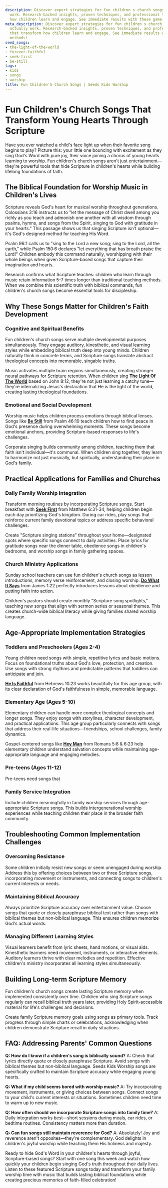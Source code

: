 ```yaml
---
description: Discover expert strategies for fun children s church songs that actually
  work. Research-backed insights, proven techniques, and professional tips that transform
  how children learn and engage. See immediate results with these game-changing methods!
meta_description: Discover expert strategies for fun children s church songs that
  actually work. Research-backed insights, proven techniques, and professional tips
  that transform how children learn and engage. See immediate results with these game-changing
  methods!
seed_songs:
- the-light-of-the-world
- forever-faithful
- seek-first
- be-still
tags:
- kids
- songs
- worship
title: Fun Children'S Church Songs | Seeds Kids Worship
---
```

# Fun Children's Church Songs That Transform Young Hearts Through Scripture

Have you ever watched a child's face light up when their favorite song begins to play? Picture this: your little one bouncing with excitement as they sing God's Word with pure joy, their voice joining a chorus of young hearts learning to worship. Fun children's church songs aren't just entertainment—they're powerful tools that hide Scripture in children's hearts while building lifelong foundations of faith.

## The Biblical Foundation for Worship Music in Children's Lives

Scripture reveals God's heart for musical worship throughout generations. Colossians 3:16 instructs us to "let the message of Christ dwell among you richly as you teach and admonish one another with all wisdom through psalms, hymns, and songs from the Spirit, singing to God with gratitude in your hearts." This passage shows us that singing Scripture isn't optional—it's God's designed method for teaching His Word.

Psalm 96:1 calls us to "sing to the Lord a new song; sing to the Lord, all the earth," while Psalm 150:6 declares "let everything that has breath praise the Lord!" Children embody this command naturally, worshipping with their whole beings when given Scripture-based songs that capture their imagination and hearts.

Research confirms what Scripture teaches: children who learn through music retain information 5-7 times longer than traditional teaching methods. When we combine this scientific truth with biblical commands, fun children's church songs become essential tools for discipleship.

## Why These Songs Matter for Children's Faith Development

### Cognitive and Spiritual Benefits

Fun children's church songs serve multiple developmental purposes simultaneously. They engage auditory, kinesthetic, and visual learning styles while embedding biblical truth deep into young minds. Children naturally think in concrete terms, and Scripture songs translate abstract theological concepts into memorable, singable truths.

Music activates multiple brain regions simultaneously, creating stronger neural pathways for Scripture retention. When children sing [**The Light Of The World**](https://seedskidsworship.com/product/the-light-of-the-world-john-812-2/) based on John 8:12, they're not just learning a catchy tune—they're internalizing Jesus's declaration that He is the light of the world, creating lasting theological foundations.

### Emotional and Social Development

Worship music helps children process emotions through biblical lenses. Songs like [**Be Still**](https://seedskidsworship.com/product/seeds-of-praise-vol-3/) from Psalm 46:10 teach children how to find peace in God's presence during overwhelming moments. These songs become emotional anchors, providing Scripture-based responses to life's challenges.

Corporate singing builds community among children, teaching them that faith isn't individual—it's communal. When children sing together, they learn to harmonize not just musically, but spiritually, understanding their place in God's family.

## Practical Applications for Families and Churches

### Daily Family Worship Integration

Transform morning routines by incorporating Scripture songs. Start breakfast with [**Seek First**](https://seedskidsworship.com/product/seek-first-matthew-631-34-2/) from Matthew 6:31-34, helping children begin each day prioritizing God's kingdom. During car rides, play songs that reinforce current family devotional topics or address specific behavioral challenges.

Create "Scripture singing stations" throughout your home—designated spots where specific songs connect to daily activities. Place lyrics for gratitude songs near the dinner table, obedience songs in children's bedrooms, and worship songs in family gathering spaces.

### Church Ministry Applications

Sunday school teachers can use fun children's church songs as lesson introductions, memory verse reinforcement, and closing worship. [**Do What It Says**](https://seedskidsworship.com/product/do-what-it-says-james-122-2/) from James 1:22 perfectly introduces lessons about obedience and putting faith into action.

Children's pastors should create monthly "Scripture song spotlights," teaching new songs that align with sermon series or seasonal themes. This creates church-wide biblical literacy while giving families shared worship language.

## Age-Appropriate Implementation Strategies

### Toddlers and Preschoolers (Ages 2-4)

Young children need songs with simple, repetitive lyrics and basic motions. Focus on foundational truths about God's love, protection, and creation. Use songs with strong rhythms and predictable patterns that toddlers can anticipate and join.

[**He Is Faithful**](https://seedskidsworship.com/product/he-is-faithful-hebrews-1023/) from Hebrews 10:23 works beautifully for this age group, with its clear declaration of God's faithfulness in simple, memorable language.

### Elementary Age (Ages 5-10)

Elementary children can handle more complex theological concepts and longer songs. They enjoy songs with storylines, character development, and practical applications. This age group particularly connects with songs that address their real-life situations—friendships, school challenges, family dynamics.

Gospel-centered songs like [**Hey Man**](https://seedskidsworship.com/product/hey-man-romans-58-623/) from Romans 5:8 & 6:23 help elementary children understand salvation concepts while maintaining age-appropriate language and engaging melodies.

### Pre-teens (Ages 11-12)

Pre-teens need songs that

### Family Service Integration

Include children meaningfully in family worship services through age-appropriate Scripture songs. This builds intergenerational worship experiences while teaching children their place in the broader faith community.

## Troubleshooting Common Implementation Challenges

### Overcoming Resistance

Some children initially resist new songs or seem unengaged during worship. Address this by offering choices between two or three Scripture songs, incorporating movement or instruments, and connecting songs to children's current interests or needs.

### Maintaining Biblical Accuracy

Always prioritize Scripture accuracy over entertainment value. Choose songs that quote or closely paraphrase biblical text rather than songs with biblical themes but non-biblical language. This ensures children memorize God's actual words.

### Managing Different Learning Styles

Visual learners benefit from lyric sheets, hand motions, or visual aids. Kinesthetic learners need movement, instruments, or interactive elements. Auditory learners thrive with clear melodies and repetition. Effective children's ministry incorporates all learning styles simultaneously.

## Building Long-term Scripture Memory

Fun children's church songs create lasting Scripture memory when implemented consistently over time. Children who sing Scripture songs regularly can recall biblical truth years later, providing Holy Spirit-accessible material for life's challenges and decisions.

Create family Scripture memory goals using songs as primary tools. Track progress through simple charts or celebrations, acknowledging when children demonstrate Scripture recall in daily situations.

## FAQ: Addressing Parents' Common Questions

**Q: How do I know if a children's song is biblically sound?**
A: Check that lyrics directly quote or closely paraphrase Scripture. Avoid songs with biblical themes but non-biblical language. Seeds Kids Worship songs are specifically crafted to maintain Scripture accuracy while engaging young hearts.

**Q: What if my child seems bored with worship music?**
A: Try incorporating movement, instruments, or giving choices between songs. Connect songs to your child's current interests or situations. Sometimes children need time to warm up to new music.

**Q: How often should we incorporate Scripture songs into family time?**
A: Daily integration works best—short sessions during meals, car rides, or bedtime routines. Consistency matters more than duration.

**Q: Can fun songs still maintain reverence for God?**
A: Absolutely! Joy and reverence aren't opposites—they're complementary. God delights in children's joyful worship while teaching them His holiness and majesty.

Ready to hide God's Word in your children's hearts through joyful, Scripture-based songs? Start with one song this week and watch how quickly your children begin singing God's truth throughout their daily lives. Listen to these featured Scripture songs today and transform your family worship time with music that builds lasting biblical foundations while creating precious memories of faith-filled celebration!

<script type="application/ld+json">
{
  "@context": "https://schema.org",
  "@type": "Article",
  "headline": "Fun Children S Church Songs",
  "author": {
    "@type": "Organization",
    "name": "Seeds Kids Worship"
  },
  "publisher": {
    "@type": "Organization",
    "name": "Seeds Kids Worship",
    "logo": {
      "@type": "ImageObject",
      "url": "https://seedskidsworship.com/logo.png"
    }
  },
  "datePublished": "2025-09-04T12:21:10.941472",
  "dateModified": "2025-09-04T12:21:10.941485",
  "description": "Discover expert strategies for fun children s church songs that actually work. Research-backed insights, proven techniques, and professional tips that transform",
  "mainEntityOfPage": {
    "@type": "WebPage",
    "@id": "https://seedskidsworship.com/activities/fun-children-s-church-songs/"
  }
}
</script>

<script type="application/ld+json">
{
  "@context": "https://schema.org",
  "@type": "Product",
  "name": "The Light Of The World",
  "description": "Bright song declaring Jesus as the light of the world from John 8:12",
  "url": "https://seedskidsworship.com/product/the-light-of-the-world-john-812-2/",
  "brand": {
    "@type": "Brand",
    "name": "Seeds Kids Worship"
  },
  "category": "Children's Christian Music",
  "album": "Seeds of Faith"
}
</script>

<script type="application/ld+json">
{
  "@context": "https://schema.org",
  "@type": "Product",
  "name": "Forever Faithful",
  "description": "A song about God's eternal faithfulness and enduring word",
  "url": "https://seedskidsworship.com/product/forever-faithful-psalm-11989-90/",
  "brand": {
    "@type": "Brand",
    "name": "Seeds Kids Worship"
  },
  "category": "Children's Christian Music",
  "album": "Trust"
}
</script>

<script type="application/ld+json">
{
  "@context":
